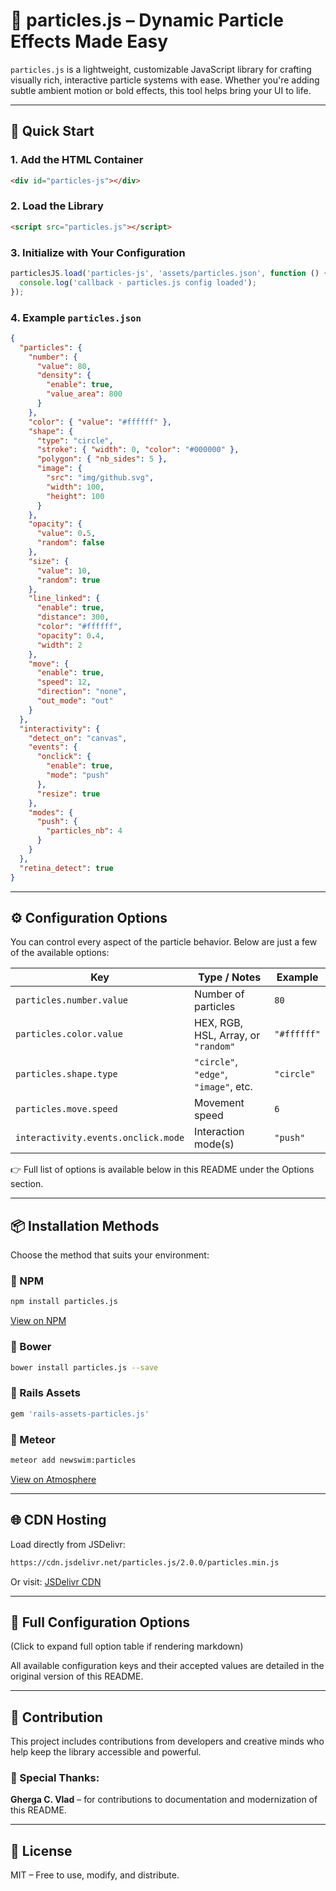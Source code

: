 
# 🎇 particles.js – Dynamic Particle Effects Made Easy

`particles.js` is a lightweight, customizable JavaScript library for crafting visually rich, interactive particle systems with ease. Whether you're adding subtle ambient motion or bold effects, this tool helps bring your UI to life.

---

## 🚀 Quick Start

### 1. Add the HTML Container
```html
<div id="particles-js"></div>
```

### 2. Load the Library
```html
<script src="particles.js"></script>
```

### 3. Initialize with Your Configuration
```javascript
particlesJS.load('particles-js', 'assets/particles.json', function () {
  console.log('callback - particles.js config loaded');
});
```

### 4. Example `particles.json`
```json
{
  "particles": {
    "number": {
      "value": 80,
      "density": {
        "enable": true,
        "value_area": 800
      }
    },
    "color": { "value": "#ffffff" },
    "shape": {
      "type": "circle",
      "stroke": { "width": 0, "color": "#000000" },
      "polygon": { "nb_sides": 5 },
      "image": {
        "src": "img/github.svg",
        "width": 100,
        "height": 100
      }
    },
    "opacity": {
      "value": 0.5,
      "random": false
    },
    "size": {
      "value": 10,
      "random": true
    },
    "line_linked": {
      "enable": true,
      "distance": 300,
      "color": "#ffffff",
      "opacity": 0.4,
      "width": 2
    },
    "move": {
      "enable": true,
      "speed": 12,
      "direction": "none",
      "out_mode": "out"
    }
  },
  "interactivity": {
    "detect_on": "canvas",
    "events": {
      "onclick": {
        "enable": true,
        "mode": "push"
      },
      "resize": true
    },
    "modes": {
      "push": {
        "particles_nb": 4
      }
    }
  },
  "retina_detect": true
}
```

---

## ⚙️ Configuration Options

You can control every aspect of the particle behavior. Below are just a few of the available options:

| Key                             | Type / Notes                            | Example        |
|----------------------------------|------------------------------------------|----------------|
| `particles.number.value`        | Number of particles                      | `80`           |
| `particles.color.value`         | HEX, RGB, HSL, Array, or `"random"`      | `"#ffffff"`    |
| `particles.shape.type`          | `"circle"`, `"edge"`, `"image"`, etc.    | `"circle"`     |
| `particles.move.speed`          | Movement speed                           | `6`            |
| `interactivity.events.onclick.mode` | Interaction mode(s)                   | `"push"`       |

👉 Full list of options is available below in this README under the Options section.

---

## 📦 Installation Methods

Choose the method that suits your environment:

### 🔹 NPM
```bash
npm install particles.js
```
[View on NPM](https://www.npmjs.com/package/particles.js)

### 🔹 Bower
```bash
bower install particles.js --save
```

### 🔹 Rails Assets
```ruby
gem 'rails-assets-particles.js'
```

### 🔹 Meteor
```bash
meteor add newswim:particles
```
[View on Atmosphere](https://atmospherejs.com/newswim/particles)

---

## 🌐 CDN Hosting

Load directly from JSDelivr:

```html
https://cdn.jsdelivr.net/particles.js/2.0.0/particles.min.js
```

Or visit: [JSDelivr CDN](https://www.jsdelivr.com/package/npm/particles.js)

---

## 📘 Full Configuration Options

(Click to expand full option table if rendering markdown)

All available configuration keys and their accepted values are detailed in the original version of this README.

---

## 🤝 Contribution

This project includes contributions from developers and creative minds who help keep the library accessible and powerful.

### 👤 Special Thanks:
**Gherga C. Vlad** – for contributions to documentation and modernization of this README.

---

## 🌟 License

MIT – Free to use, modify, and distribute.
